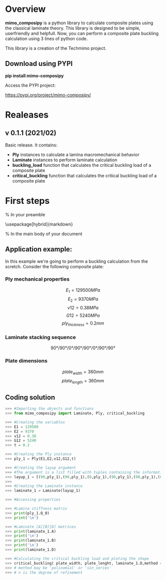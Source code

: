 # Overview

**mimo_composipy** is a python library to calculate composite plates using the classical laminate theory. This library is designed to be simple, userfriendly and helpfull.
Now, you can perform a composite plate buckling calculation using 3 lines of python code.


This library is a creation of the Techmimo project.


## Download using PYPI

**pip install mimo-composipy**

Access the PYPI project:

https://pypi.org/project/mimo-composipy/





# Realeases

## v 0.1.1 (2021/02)

Basic release. It contains:

- **Ply** instances to calculate a lamina macromechanical behavior
- **Laminate** instances to perform laminate calculation
- **buckling_load** function that calculates the critical buckling load of a composite plate
- **critical_buckling** function that calculates the critical buckling load of a composite plate


# First steps

% In your preamble

\usepackage[hybrid]{markdown}

% In the main body of your document

## Application example:
In this example we're going to perform a buckling calculation from the scretch. Consider the following composite plate:

### Ply mechanical properties
$$ E_1 = 129500 MPa $$
$$ E_2 = 9370 MPa $$
$$ v12 = 0.38 MPa $$
$$ G12 = 5240 MPa $$
$$ ply_{thickness} = 0.2 mm $$

### Laminate stacking sequence
$$ 90°/90°/0°/90°/90°/0°/90°/90° $$

### Plate dimensions
$$ plate_{width} = 360mm$$
$$ plate_{length} = 360mm$$


## Coding solution
```python
>>> #Importing the objects and functions
>>> from mimo_composipy import Laminate, Ply, critical_buckling

>>> #Creating the variables
>>> E1 = 129500
>>> E2 = 9370
>>> v12 = 0.38
>>> G12 = 5240
>>> t = 0.2

>>> #Creating the Ply instance
>>> ply_1 = Ply(E1,E2,v12,G12,t)

>>> #Creating the layup argument
>>> #The argument is a list filled with tuples containing the information
>>> layup_1 = [(90,ply_1),(90,ply_1),(0,ply_1),(90,ply_1),(90,ply_1),(0,ply_1),(90,ply_1),(90,ply_1)]
>>>
>>> #Creating the Laminate instance
>>> laminate_1 = Laminate(layup_1)

>>> #Accessing properties

>>> #Lamina stiffness matrix
>>> print(ply_1.Q_0)
>>> print('\n')

>>> #Laminate [A][B][D] matrices
>>> print(laminate_1.A)
>>> print('\n')
>>> print(laminate_1.B)
>>> print('\n')
>>> print(laminate_1.D)

>>> #Calculating the critical buckling load and ploting the shape
>>> critical_buckling( plate_width, plate_lenght, laminate_1.D,method = 'polynomial',n=3)
>>> # method may be 'polinomial' or 'sin_series'
>>> # n is the degree of refinement
```